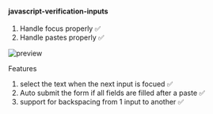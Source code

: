 #### javascript-verification-inputs

1. Handle focus properly ✅
1. Handle pastes properly ✅

![preview](https://raw.githubusercontent.com/chandrakumarreddy/javascript-verification-inputs-/master/preview.png)

Features

1. select the text when the next input is focued ✅
2. Auto submit the form if all fields are filled after a paste ✅
3. support for backspacing from 1 input to another ✅
